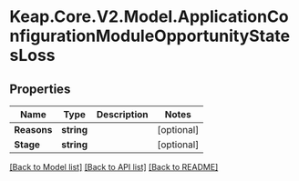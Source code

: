# Keap.Core.V2.Model.ApplicationConfigurationModuleOpportunityStatesLoss

## Properties

Name | Type | Description | Notes
------------ | ------------- | ------------- | -------------
**Reasons** | **string** |  | [optional] 
**Stage** | **string** |  | [optional] 

[[Back to Model list]](../README.md#documentation-for-models) [[Back to API list]](../README.md#documentation-for-api-endpoints) [[Back to README]](../README.md)

